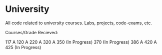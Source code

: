 # University
All code related to university courses. Labs, projects, code-exams, etc.

Courses/Grade Recieved:

117 A
120 A
220 A
320 A
350 (In Progress)
370 (In Progress)
386 A
420 A
425 (In Progress)
